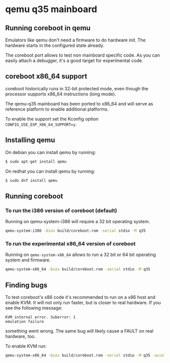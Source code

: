 # qemu q35 mainboard

## Running coreboot in qemu
Emulators like qemu don't need a firmware to do hardware init.
The hardware starts in the configured state already.

The coreboot port allows to test non mainboard specific code.
As you can easily attach a debugger, it's a good target for
experimental code.

## coreboot x86_64 support
coreboot historically runs in 32-bit protected mode, even though the
processor supports x86_64 instructions (long mode).

The qemu-q35 mainboard has been ported to x86_64 and will serve as
reference platform to enable additional platforms.

To enable the support set the Kconfig option ``CONFIG_USE_EXP_X86_64_SUPPORT=y``.

## Installing qemu

On debian you can install qemu by running:
```bash
$ sudo apt-get install qemu
```

On redhat you can install qemu by running:
```bash
$ sudo dnf install qemu
```

## Running coreboot
### To run the i386 version of coreboot (default)
Running on qemu-system-i386 will require a 32 bit operating system.

```bash
qemu-system-i386 -bios build/coreboot.rom -serial stdio -M q35
```

### To run the experimental x86_64 version of coreboot
Running on `qemu-system-x86_64` allows to run a 32 bit or 64 bit operating system
and firmware.

```bash
qemu-system-x86_64 -bios build/coreboot.rom -serial stdio -M q35
```

## Finding bugs
To test coreboot's x86 code it's recommended to run on a x86 host and enable KVM.
It will not only run faster, but is closer to real hardware. If you see the
following message:

    KVM internal error. Suberror: 1
    emulation failure

something went wrong. The same bug will likely cause a FAULT on real hardware,
too.

To enable KVM run:

```bash
qemu-system-x86_64 -bios build/coreboot.rom -serial stdio -M q35 -accel kvm -cpu host
```


